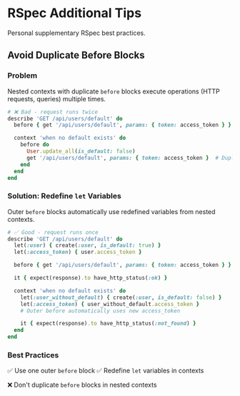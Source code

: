 # RSpec Additional Tips

Personal supplementary RSpec best practices.

## Avoid Duplicate Before Blocks

### Problem

Nested contexts with duplicate `before` blocks execute operations (HTTP requests, queries) multiple times.

```ruby
# ❌ Bad - request runs twice
describe 'GET /api/users/default' do
  before { get '/api/users/default', params: { token: access_token } }

  context 'when no default exists' do
    before do
      User.update_all(is_default: false)
      get '/api/users/default', params: { token: access_token }  # Duplicate!
    end
  end
end
```

### Solution: Redefine `let` Variables

Outer `before` blocks automatically use redefined variables from nested contexts.

```ruby
# ✅ Good - request runs once
describe 'GET /api/users/default' do
  let(:user) { create(:user, is_default: true) }
  let(:access_token) { user.access_token }

  before { get '/api/users/default', params: { token: access_token } }

  it { expect(response).to have_http_status(:ok) }

  context 'when no default exists' do
    let(:user_without_default) { create(:user, is_default: false) }
    let(:access_token) { user_without_default.access_token }
    # Outer before automatically uses new access_token

    it { expect(response).to have_http_status(:not_found) }
  end
end
```

### Best Practices

✅ Use one outer `before` block
✅ Redefine `let` variables in contexts

❌ Don't duplicate `before` blocks in nested contexts
